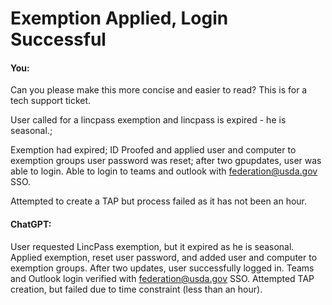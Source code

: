 # Exemption Applied, Login Successful

#### You:
Can you please make this more concise and easier to read? This is for a tech support ticket. 

User called for a lincpass exemption and lincpass is expired - he is seasonal.; 

Exemption had expired; 
ID Proofed and applied user and computer to exemption groups user password was reset; after two gpupdates, user was able to login. Able to login to teams and outlook with federation@usda.gov SSO. 

Attempted to create a TAP but process failed as it has not been an hour. 



#### ChatGPT:
User requested LincPass exemption, but it expired as he is seasonal. Applied exemption, reset user password, and added user and computer to exemption groups. After two updates, user successfully logged in. Teams and Outlook login verified with <federation@usda.gov> SSO. Attempted TAP creation, but failed due to time constraint (less than an hour).
